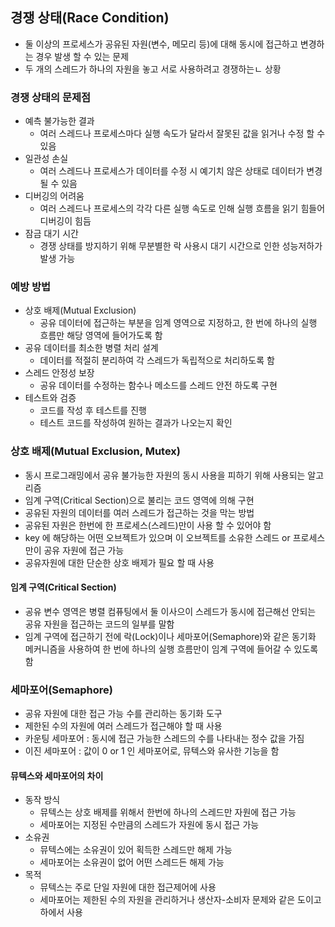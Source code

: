 ## 경쟁 상태(Race Condition)
- 둘 이상의 프로세스가 공유된 자원(변수, 메모리 등)에 대해 동시에 접근하고 변경하는 경우 발생 할 수 있는 문제
- 두 개의 스레드가 하나의 자원을 놓고 서로 사용하려고 경쟁하는ㄴ 상황

### 경쟁 상태의 문제점
- 예측 불가능한 결과
  - 여러 스레드나 프로세스마다 실행 속도가 달라서 잘못된 값을 읽거나 수정 할 수 있음
- 일관성 손실
  - 여러 스레드나 프로세스가 데이터를 수정 시 예기치 않은 상태로 데이터가 변경 될 수 있음
- 디버깅의 어려움
  - 여러 스레드나 프로세스의 각각 다른 실행 속도로 인해 실행 흐름을 읽기 힘들어 디버깅이 힘듬
- 잠금 대기 시간
  - 경쟁 상태를 방지하기 위해 무분별한 락 사용시 대기 시간으로 인한 성능저하가 발생 가능

### 예방 방법
- 상호 배제(Mutual Exclusion)
  - 공유 데이터에 접근하는 부분을 임계 영역으로 지정하고, 한 번에 하나의 실행 흐름만 해당 영역에 들어가도록 함
- 공유 데이터를 최소한 병렬 처리 설계
  - 데이터를 적절히 분리하여 각 스레드가 독립적으로 처리하도록 함
- 스레드 안정성 보장
  - 공유 데이터를 수정하는 함수나 메소드를 스레드 안전 하도록 구현
- 테스트와 검증
  - 코드를 작성 후 테스트를 진행
  - 테스트 코드를 작성하여 원하는 결과가 나오는지 확인

### 상호 배제(Mutual Exclusion, Mutex)
- 동시 프로그래밍에서 공유 불가능한 자원의 동시 사용을 피하기 위해 사용되는 알고리즘
- 임계 구역(Critical Section)으로 불리는 코드 영역에 의해 구현
- 공유된 자원의 데이터를 여러 스레드가 접근하는 것을 막는 방법
- 공유된 자원은 한번에 한 프로세스(스레드)만이 사용 할 수 있어야 함
- key 에 해당하는 어떤 오브젝트가 있으며 이 오브젝트를 소유한 스레드 or 프로세스 만이 공유 자원에 접근 가능
- 공유자원에 대한 단순한 상호 배제가 필요 할 때 사용

#### 임계 구역(Critical Section)
- 공유 변수 영역은 병렬 컴퓨팅에서 둘 이사으이 스레드가 동시에 접근해선 안되는 공유 자원을 접근하는 코드의 일부를 말함
- 임계 구역에 접근하기 전에 락(Lock)이나 세마포어(Semaphore)와 같은 동기화 메커니즘을 사용하여 한 번에 하나의 실행 흐름만이 임계 구역에 들어갈 수 있도록 함

### 세마포어(Semaphore)
- 공유 자원에 대한 접근 가능 수를 관리하는 동기화 도구
- 제한된 수의 자원에 여러 스레드가 접근해야 할 때 사용
- 카운팅 세마포어 : 동시에 접근 가능한 스레드의 수를 나타내는 정수 값을 가짐
- 이진 세마포어 : 값이 0 or 1 인 세마포어로, 뮤텍스와 유사한 기능을 함

#### 뮤텍스와 세마포어의 차이
- 동작 방식
  - 뮤텍스는 상호 배제를 위해서 한번에 하나의 스레드만 자원에 접근 가능
  - 세마포어는 지정된 수만큼의 스레드가 자원에 동시 접근 가능
- 소유권
  - 뮤텍스에는 소유권이 있어 획득한 스레드만 해제 가능
  - 세마포어는 소유권이 없어 어떤 스레드든 해제 가능
- 목적
  - 뮤텍스는 주로 단일 자원에 대한 접근제어에 사용
  - 세마포어는 제한된 수의 자원을 관리하거나 생산자-소비자 문제와 같은 도이고하에서 사용